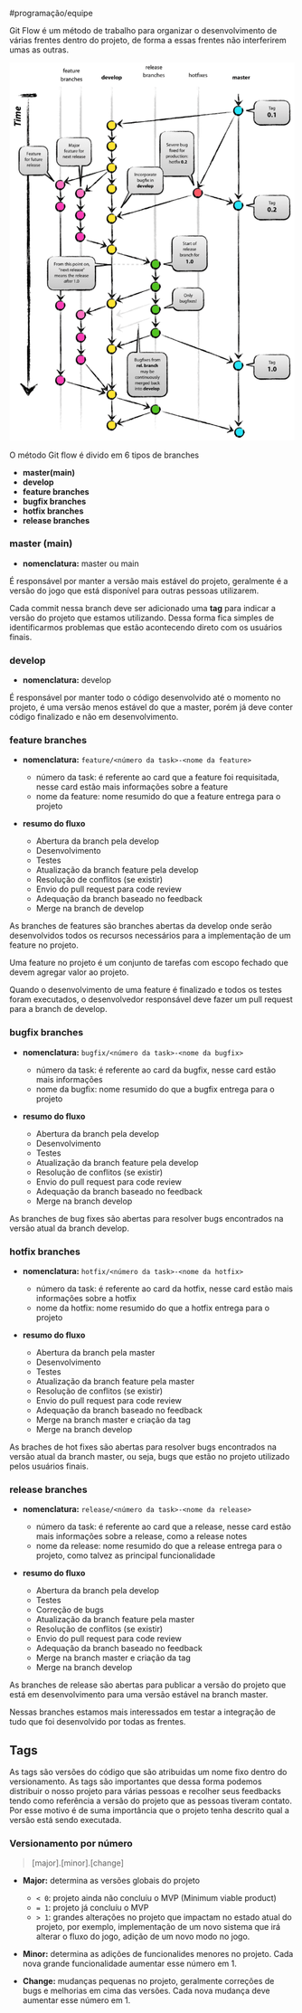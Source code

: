 #programação/equipe 

Git Flow é um método de trabalho para organizar o desenvolvimento de várias frentes dentro do projeto, de forma a essas frentes não interferirem umas as outras.

![Exemplo de fluxo de trabalho utilizando Gitflow](Programação/Versionamento/imgs/gitflow_example.png)

O método Git flow é divido em 6 tipos de branches

- **master(main)**
- **develop**
- **feature branches**
- **bugfix branches**
- **hotfix branches**
- **release branches**

### master (main)

- **nomenclatura:** master ou main 

É responsável por manter a versão mais estável do projeto, geralmente é a versão do jogo que está disponível para outras pessoas utilizarem.

Cada commit nessa branch deve ser adicionado uma **tag** para indicar a versão do projeto que estamos utilizando. Dessa forma fica simples de identificarmos problemas que estão acontecendo direto com os usuários finais.

### develop

- **nomenclatura:** develop

É responsável por manter todo o código desenvolvido até o momento no projeto, é uma versão menos estável do que a master, porém já deve conter código finalizado e não em desenvolvimento.

### feature branches

- **nomenclatura:** `feature/<número da task>-<nome da feature>`
  - número da task: é referente ao card que a feature foi requisitada, nesse card estão mais informações sobre a feature
  - nome da feature: nome resumido do que a feature entrega para o projeto

- **resumo do fluxo**
  - Abertura da branch pela develop
  - Desenvolvimento
  - Testes
  - Atualização da branch feature pela develop
  - Resolução de conflitos (se existir)
  - Envio do pull request para code review
  - Adequação da branch baseado no feedback
  - Merge na branch de develop

As branches de features são branches abertas da develop onde serão desenvolvidos todos os recursos necessários para a implementação de um feature no projeto.

Uma feature no projeto é um conjunto de tarefas com escopo fechado que devem agregar valor ao projeto.

Quando o desenvolvimento de uma feature é finalizado e todos os testes foram executados, o desenvolvedor responsável deve fazer um pull request para a branch de develop.

### bugfix branches
- **nomenclatura:** `bugfix/<número da task>-<nome da bugfix>`
  - número da task: é referente ao card da bugfix, nesse card estão mais informações
  - nome da bugfix: nome resumido do que a bugfix entrega para o projeto

- **resumo do fluxo**
  - Abertura da branch pela develop
  - Desenvolvimento
  - Testes
  - Atualização da branch feature pela develop
  - Resolução de conflitos (se existir)
  - Envio do pull request para code review
  - Adequação da branch baseado no feedback
  - Merge na branch develop

As branches de bug fixes são abertas para resolver bugs encontrados na versão atual da branch develop.

### hotfix branches

- **nomenclatura:** `hotfix/<número da task>-<nome da hotfix>`
  - número da task: é referente ao card da hotfix, nesse card estão mais informações sobre a hotfix
  - nome da hotfix: nome resumido do que a hotfix entrega para o projeto

- **resumo do fluxo**
  - Abertura da branch pela master
  - Desenvolvimento
  - Testes
  - Atualização da branch feature pela master
  - Resolução de conflitos (se existir)
  - Envio do pull request para code review
  - Adequação da branch baseado no feedback
  - Merge na branch master e criação da tag
  - Merge na branch develop

As braches de hot fixes são abertas para resolver bugs encontrados na versão atual da branch master, ou seja, bugs que estão no projeto utilizado pelos usuários finais.

### release branches
- **nomenclatura:** `release/<número da task>-<nome da release>`
  - número da task: é referente ao card que a release, nesse card estão mais informações sobre a release, como a release notes
  - nome da release: nome resumido do que a release entrega para o projeto, como talvez as principal funcionalidade

- **resumo do fluxo**
  - Abertura da branch pela develop
  - Testes
  - Correção de bugs
  - Atualização da branch feature pela master
  - Resolução de conflitos (se existir)
  - Envio do pull request para code review
  - Adequação da branch baseado no feedback
  - Merge na branch master e criação da tag
  - Merge na branch develop

As branches de release são abertas para publicar a versão do projeto que está em desenvolvimento para uma versão estável na branch master.

Nessas branches estamos mais interessados em testar a integração de tudo que foi desenvolvido por todas as frentes.

## Tags

As tags são versões do código que são atribuidas um nome fixo dentro do versionamento. As tags são importantes que dessa forma podemos distribuir o nosso projeto para várias pessoas e recolher seus feedbacks tendo como referência a versão do projeto que as pessoas tiveram contato. Por esse motivo é de suma importância que o projeto tenha descrito qual a versão está sendo executada.

### Versionamento por número

> [major].[minor].[change]

- **Major:** determina as versões globais do projeto
  - `< 0`: projeto ainda não concluíu o MVP (Minimum viable product)
  - `= 1`: projeto já concluíu o MVP
  - `> 1`: grandes alterações no projeto que impactam no estado atual do projeto, por exemplo, implementação de um novo sistema que irá alterar o fluxo do jogo, adição de um novo modo no jogo.

- **Minor:** determina as adições de funcionalides menores no projeto. Cada nova grande funcionalidade aumentar esse número em 1.

- **Change:** mudanças pequenas no projeto, geralmente correções de bugs e melhorias em cima das versões. Cada nova mudança deve aumentar esse número em 1.